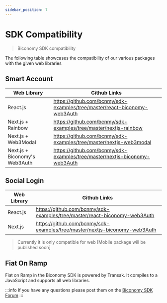 ```yaml
---
sidebar_position: 7
---
```


# SDK Compatibility

> Biconomy SDK compatibility

The following table showcases the compatibility of our various packages with the given web libraries

## Smart Account

| Web Library                   | Github Links                                                               |
| ----------------------------- | -------------------------------------------------------------------------- |
| React.js                      | https://github.com/bcnmy/sdk-examples/tree/master/react-biconomy-web3Auth  |
| Next.js + Rainbow             | https://github.com/bcnmy/sdk-examples/tree/master/nextjs-rainbow           |
| Next.js + Web3Modal           | https://github.com/bcnmy/sdk-examples/tree/master/nextjs-web3modal         |
| Next.js + Biconomy's Web3Auth | https://github.com/bcnmy/sdk-examples/tree/master/nextjs-biconomy-web3Auth |

## Social Login

| Web Library | Github Links                                                               |
| ----------- | -------------------------------------------------------------------------- |
| React.js    | https://github.com/bcnmy/sdk-examples/tree/master/react-biconomy-web3Auth  |
| Next.js     | https://github.com/bcnmy/sdk-examples/tree/master/nextjs-biconomy-web3Auth |

> Currently it is only compatible for web [Mobile package will be published soon]

## Fiat On Ramp

Fiat on Ramp in the Biconomy SDK is powered by Transak. It compiles to a JavaScript and supports all web libraries.

:::info
If you have any questions please post them on the [Biconomy SDK Forum](https://forum.biconomy.io/)
:::
